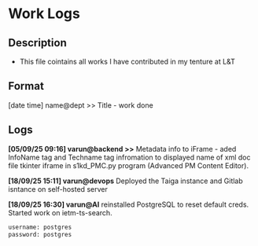# Work Logs

## Description
- This file cointains all works I have contributed in my tenture at L&T

## Format
[date time] name@dept >> Title - work done

## Logs
**[05/09/25 09:16] varun@backend >>** Metadata info to iFrame - aded InfoName tag and Techname tag infromation to displayed name of xml doc file tkinter iframe in s1kd_PMC.py program (Advanced PM Content Editor).

**[18/09/25 15:11] varun@devops** Deployed the Taiga instance and Gitlab isntance on self-hosted server

**[18/09/25 16:30] varun@AI** reinstalled PostgreSQL
to reset default creds. Started work on ietm-ts-search.
```bash
username: postgres
password: postgres
```
